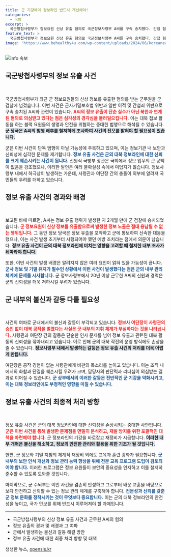 ```yaml
---
title: 군 기강해이 정보라인 반드시 개선해야!
categories:
  - 국방
excerpt: >
  국군방첩사령부가 정보요원 신상 유출 혐의로 국군정보사령부 A씨를 구속 송치했다. 간첩 혐의까지 적용된 이 사건은 군 내부의 심각한 안보 위협을 드러내며, 정보 라인의 기강이 무너졌음을 알린다.
feature_text: >
  국군방첩사령부가 정보요원 신상 유출 혐의로 국군정보사령부 A씨를 구속 송치했다. 간첩 혐의까지 적용된 이 사건은 군 내부의 심각한 안보 위협을 드러내며, 정보 라인의 기강이 무너졌음을 알린다.
image: 'https://www.behealthy4u.com/wp-content/uploads/2024/06/koreanews.jpg'
---
```


<p><img src="https://www.behealthy4u.com/wp-content/uploads/2024/06/koreanews.jpg" alt="info 속보" /></p>

<h2 data-ke-size="size26">국군방첩사령부의 정보 유출 사건</h2>

<p data-ke-size="size16">&nbsp;</p>

<p>국군방첩사령부가 최근 군 정보요원들의 신상 정보를 유출한 혐의를 받는 군무원을 군 검찰에 넘겼습니다. 이번 사건은 군사기밀보호법 위반과 일반 이적 및 간첩죄 위반으로 구속 송치된 A씨와 관련이 있습니다. <b><span style="color: #ee2323;">A씨의 정보 유출이 단순 실수가 아닌 북한과 연계된 혐의로 의심받고 있다는 점은 심각성의 경각심을 불러일으킵니다.</span></b> 이는 대북 첩보 활동을 하는 블랙 요원들의 생명과 안전을 위협하는 중대한 범행으로 해석될 수 있습니다. <b><span style="background-color: #21538527;">군 당국은 A씨의 범행 배후를 철저하게 조사하여 사건의 전모를 밝혀야 할 필요성이 있습니다.</span></b></p>

<p>군은 이번 사건이 단독 범행이 아닐 가능성에 주목하고 있으며, 이는 정보기관 내 보안과 신뢰성에 심각한 문제를 제기합니다. <b><span style="color: #1a5490;">정보 유출 사건은 군의 대북 정보라인에 대한 신뢰를 크게 훼손시키는 사건이 됩니다.</span></b> 신원식 국방부 장관은 국회에서 정보 업무의 큰 공백이 없음을 강조했으나, 이러한 발언은 여러 불확실성 속에서 미덥지가 않습니다. 정보사령부 내에서 하극상이 발생하는 가운데, 사령관과 여단장 간의 충돌이 외부에 알려져 국민들의 우려를 더하고 있습니다.</p>

<h2 data-ke-size="size26">정보 유출 사건의 경과와 배경</h2>

<p data-ke-size="size16">&nbsp;</p>

<p>보고된 바에 따르면, A씨는 정보 유출 행위가 발생한 지 2개월 만에 군 검찰에 송치되었습니다. <b><span style="color: #ee2323;">군 정보요원이 신상 정보를 유출함으로써 발생한 정보 노출은 절대 용납될 수 없는 행위입니다.</span></b> 그 동안 정보 당국은 정보 유출을 포착하고 군에 통보하여 신속한 대응을 했으나, 이는 사건 발생 초기부터 시행되어야 했던 예방 조치라는 점에서 의문이 남습니다. <b><span style="background-color: #21538527;">정보 유출 사건이 군의 대북 정보라인에 미치는 영향을 고려할 때 철저한 내부 조사가 뒤따라야 합니다.</span></b></p>

<p>또한, 이번 사건의 발생 배경은 알려지지 않은 여러 요인이 얽혀 있을 가능성이 큽니다. <b><span style="color: #1a5490;">군사 정보 및 기밀 유지가 필수인 상황에서 이런 사건이 발생했다는 점은 군의 내부 관리 체계에 문제를 시사합니다.</span></b> 군 정보사령부에서 20년 이상 근무한 A씨의 신원과 경력은 군의 신뢰성을 더욱 저하시킬 우려가 있습니다.</p>

<h2 data-ke-size="size26">군 내부의 불신과 갈등 다룰 필요성</h2>

<p data-ke-size="size16">&nbsp;</p>

<p>사건의 여파로 군내에서의 불신과 갈등이 부각되고 있습니다. <b><span style="color: #ee2323;">정보사 여단장이 사령관의 승인 없이 대북 공작을 벌였다는 사실은 군 내부의 지휘 체계가 부실하다는 것을 나타냅니다.</span></b> 사령관과 여단장 간의 갈등은 단순한 인사 문제를 넘어 정보 유출과 관련된 대북 활동의 신뢰성을 깎아내리고 있습니다. 이로 인해 군의 대북 작전의 운영 방식에도 손상을 줄 수 있습니다. <b><span style="background-color: #21538527;">정보사령부 내에서 발생하는 갈등은 정보 유출 사건의 처리를 더욱 어렵게 만듭니다.</span></b></p>

<p>여단장은 공작 경험이 없는 사령관에게 비판의 목소리를 높이고 있습니다. 이는 조직 내에서의 화합과 단결을 훼손시킬 우려가 크며, 담당자의 판단력과 리더십이 의심받는 결과로 이어질 수 있습니다. <b><span style="color: #1a5490;">군 상부에서의 이러한 갈등은 전반적인 군 기강을 약화시키고, 이는 대북 정보라인에도 부정적인 영향을 미칠 수 있습니다.</span></b></p>

<h2 data-ke-size="size26">정보 유출 사건의 최종적 처리 방향</h2>

<p data-ke-size="size16">&nbsp;</p>

<p>정보 유출 사건은 군의 대북 정보라인에 대한 신뢰성을 손상시키는 중대한 사안입니다. <b><span style="color: #ee2323;">군은 이번 사건을 통해 발생한 문제점을 면밀히 분석하고, 재발 방지를 위한 포괄적인 대책을 마련해야 합니다.</span></b> 군 정보라인의 기강을 바로잡고 재정비가 시급합니다. <b><span style="background-color: #21538527;">이러한 내부 개혁은 불신을 해소하고, 정보의 안전한 관리와 활용을 위한 기초가 될 것입니다.</span></b></p>

<p>한편, 군 정보와 기밀 지침의 체계적 재정비 외에도 교육과 훈련 강화가 필요합니다. <b><span style="color: #1a5490;">군 내부의 보안 인식 개선과 정보 관리 능력 향상을 위해 전문 교육 프로그램 도입이 검토되어야 합니다.</span></b> 이러한 프로그램은 정보 요원들이 보안의 중요성을 인지하고 이를 철저히 준수할 수 있도록 도와줄 것입니다.</p>

<p>마지막으로, 군 수뇌부는 이번 사건을 겸손히 반성하고 그로부터 배운 교훈을 바탕으로 보다 안전하고 신뢰할 수 있는 정보 관리 체계를 구축해야 합니다. <b><span style="color: #1a5490;">전문성과 신뢰를 갖춘 군 정보 문화를 정착시키는 것이 무엇보다 중요합니다.</span></b> 이는 군의 대북 정보라인의 안전성을 높이고, 국가 안보를 위해 반드시 이루어져야 할 과제입니다.</p>

<hr>

<ul>
    <li>국군방첩사령부의 신상 정보 유출 사건과 군무원 A씨의 혐의</li>
    <li>정보 유출의 경과 및 배경과 그 여파</li>
    <li>군에서 발생하는 불신과 갈등 해결 방안</li>
    <li>정보 유출 사건에 대한 최종 처리 방향 및 대책</li>
</ul>
생생한 뉴스, <a href="https://opensis.kr" rel="dofollow">opensis.kr</a>


